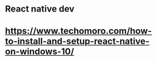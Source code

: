 # React native dev

# https://www.techomoro.com/how-to-install-and-setup-react-native-on-windows-10/
